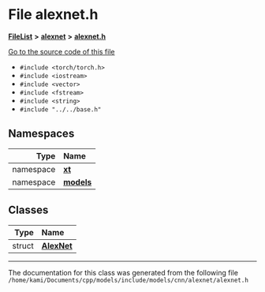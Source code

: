 

# File alexnet.h



[**FileList**](files.md) **>** [**alexnet**](dir_3b7157f900ab20c97880c9a0f5c25c82.md) **>** [**alexnet.h**](alexnet_8h.md)

[Go to the source code of this file](alexnet_8h_source.md)



* `#include <torch/torch.h>`
* `#include <iostream>`
* `#include <vector>`
* `#include <fstream>`
* `#include <string>`
* `#include "../../base.h"`













## Namespaces

| Type | Name |
| ---: | :--- |
| namespace | [**xt**](namespacext.md) <br> |
| namespace | [**models**](namespacext_1_1models.md) <br> |


## Classes

| Type | Name |
| ---: | :--- |
| struct | [**AlexNet**](structxt_1_1models_1_1AlexNet.md) <br> |



















































------------------------------
The documentation for this class was generated from the following file `/home/kami/Documents/cpp/models/include/models/cnn/alexnet/alexnet.h`

